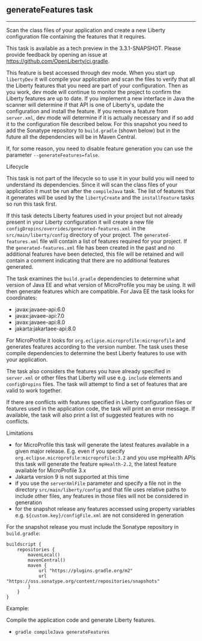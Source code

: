 ## generateFeatures task
---
Scan the class files of your application and create a new Liberty configuration file containing the features that it requires.

This task is available as a tech preview in the 3.3.1-SNAPSHOT. Please provide feedback by opening an issue at https://github.com/OpenLiberty/ci.gradle.

This feature is best accessed through dev mode. When you start up `libertyDev` it will compile your application and scan the files to verify that all the Liberty features that you need are part of your configuration. Then as you work, dev mode will continue to monitor the project to confirm the Liberty features are up to date. If you implement a new interface in Java the scanner will determine if that API is one of Liberty's, update the configuration and install the feature. If you remove a feature from `server.xml`, dev mode will determine if it is actually necessary and if so add it to the configuration file described below. For this snapshot you need to add the Sonatype repository to `build.gradle` (shown below) but in the future all the dependencies will be in Maven Central.

If, for some reason, you need to disable feature generation you can use the parameter `--generateFeatures=false`.

Lifecycle

This task is not part of the lifecycle so to use it in your build you will need to understand its dependencies. Since it will scan the class files of your application it must be run after the `compileJava` task. The list of features that it generates will be used by the `libertyCreate` and the `installFeature` tasks so run this task first.

If this task detects Liberty features used in your project but not already present in your Liberty configuration it will create a new file `configDropins/overrides/generated-features.xml` in the `src/main/liberty/config` directory of your project. The `generated-features.xml` file will contain a list of features required for your project. If the `generated-features.xml` file has been created in the past and no additional features have been detected, this file will be retained and will contain a comment indicating that there are no additional features generated.

The task examines the `build.gradle` dependencies to determine what version of Java EE and what version of MicroProfile you may be using. It will then generate features which are compatible. For Java EE the task looks for coordinates:
* javax:javaee-api:6.0
* javax:javaee-api:7.0
* javax:javaee-api:8.0
* jakarta:jakartaee-api:8.0

For MicroProfile it looks for `org.eclipse.microprofile:microprofile` and generates features according to the version number. The task uses these compile dependencies to determine the best Liberty features to use with your application. 

The task also considers the features you have already specified in `server.xml` or other files that Liberty will use e.g. `include` elements and `configDropins` files. The task will attempt to find a set of features that are valid to work together.

If there are conflicts with features specified in Liberty configuration files or features used in the application code, the task will print an error message. If available, the task will also print a list of suggested features with no conflicts.

Limitations
 
* for MicroProfile this task will generate the latest features available in a given major release. E.g. even if you specify `org.eclipse.microprofile:microprofile:3.2` and you use mpHealth APIs this task will generate the feature `mpHealth-2.2`, the latest feature available for MicroProfile 3.x
* Jakarta version 9 is not supported at this time
* if you use the `serverXmlFile` parameter and specify a file not in the directory `src/main/liberty/config` and that file uses relative paths to include other files, any features in those files will not be considered in generation
* for the snapshot release any features accessed using property variables e.g. `${custom.key}/configFile.xml` are not considered in generation

For the snapshot release you must include the Sonatype repository in `build.gradle`:
```
buildscript {
    repositories {
        mavenLocal()
        mavenCentral()
        maven {
            url "https://plugins.gradle.org/m2"
            url "https://oss.sonatype.org/content/repositories/snapshots"
        }
    }
}
```

Example:

Compile the application code and generate Liberty features.

* `gradle compileJava generateFeatures`

